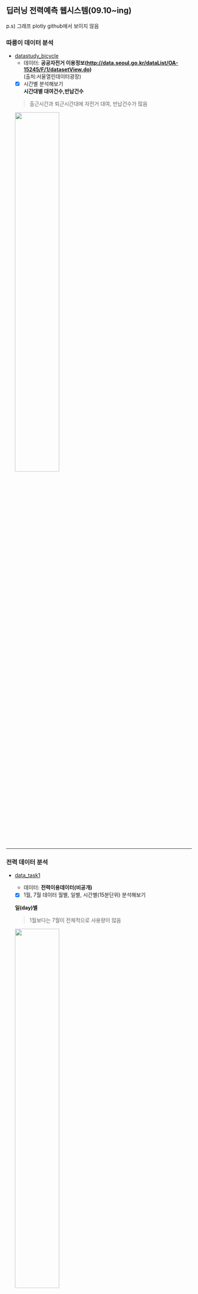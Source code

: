 ## 딥러닝 전력예측 웹시스템(09.10~ing)  
  p.s) 그래프 plotly github에서 보이지 않음  
  
  ### 따릉이 데이터 분석  
   - [datastudy_bicycle](https://github.com/Jimin980921/DeepLearning_websys/blob/master/datastudy_bicycle.ipynb)  
      - 데이터: __공공자전거 이용정보(http://data.seoul.go.kr/dataList/OA-15245/F/1/datasetView.do)__  
      (출처:서울열린데이터광장)  
      -  [x] 시간별 분석해보기  
      __시간대별 대여건수,반납건수__
      > 출근시간과 퇴근시간대에 자전거 대여, 반납건수가 많음  
      <img src="https://user-images.githubusercontent.com/57060127/95681212-91841400-0c19-11eb-9b68-81457d68d4ed.JPG" width=50%>
      <br>
      <br>
      <br>
      
      
      
   --------------------------------------------------------------------------------------------
   ### 전력 데이터 분석   
   - [data_task1](https://github.com/Jimin980921/DeepLearning_websys/blob/master/data_task1.ipynb)  
      - 데이터: __전력이용데이터(비공개)__    
      
      -  [x] 1월, 7월 데이터 월별, 일별, 시간별(15분단위) 분석해보기  
      
      __일(day)별__  
      > 1월보다는 7월이 전체적으로 사용량이 많음  
      <img src="https://user-images.githubusercontent.com/57060127/95681081-d8bdd500-0c18-11eb-9380-a979057b6a34.JPG" width=50%>  
      
      __시간(15분)별__   
      > 1월과 7월모두 아침 9시와 저녁 6시에 전력사용량 peak  
      > 새벽시간대보다 출근시간~퇴근시간대에 전력사용량이 많음   
      <img src="https://user-images.githubusercontent.com/57060127/95681080-d78ca800-0c18-11eb-8af6-cc74253fc09d.JPG" width=50%>  
      <br>
      <br> 
      
   - [data_task2](https://github.com/Jimin980921/DeepLearning_websys/blob/master/data_task2.ipynb)   
      -  [x] 요일별 분석해보기  
      > 일요일의 전력사용량이 상대적으로 낮은것으로보아 휴일에 전력사용량이 낮음  
      <img src="https://user-images.githubusercontent.com/57060127/95680939-0f472000-0c18-11eb-809c-296266b96c87.JPG" width=50%>
      <br>
      
      
   - [LSTM(ver.2)](https://github.com/Jimin980921/DeepLearning_websys/blob/master/data_task2.ipynb)  
      -  [x] LSTM 분석   
      -  [x] LSTM 파라미터변경  
      -  [x] 온도요인추가하기  
      -  [x] 전력요인으로만 예측한것vs전력+온도요인예측 정확도 비교  
      
      i) optimizer= adam  
       __전력만__ 평균 오차율= 0.06  
       __전력+온도__ 평균 오차율= 0.46  
   
      ii) optimizer= RMSProp   
       __전력만__ 평균 오차율= 2.73  
       __전력+온도__ 평균 오차율= 3.33  
      > 전력만 사용했을때가 전력+온도를 함께 사용했을때보다 정확도가 높은 것을 알 수 있음  
      <br>
      
   - [LSTM(ver.4)](https://github.com/Jimin980921/DeepLearning_websys/blob/master/LSTM(ver.4).ipynb)  
      -  [x] 전력요인으로만 예측한것vs전력+온도요인예측 정확도 비교  
       
      __전력만__ 평균절대비오차= 3.04  
      <img src="https://user-images.githubusercontent.com/57060127/102181907-b2edce80-3eee-11eb-8781-33fabfafb7b1.JPG" width=50%>  
      
      __전력+온도__ 평균절대비오차= 4.54  
      <img src="https://user-images.githubusercontent.com/57060127/102181902-b1bca180-3eee-11eb-8704-5619780ad346.JPG" width=50%>  
      > 전력만 사용했을때가 전력+온도를 함께 사용했을때보다 정확도 높은 것을 다시 확인함  
      <br>
      <br>
      <br>
      
      ---------------------------------------------------------------------------------------------------------------
      ### Web개발실습  
   - Flask   
   설치: pip install flask (flask 웹 프레임워크 사용)    
   __anaconda prompt 관리자모드 -> 경로이동__   
      - app.py  
         python app.py 실행  
      - routing.py  
         python routing.py 실행  
   <br> 
   

  
   
   
   
   
   
  
   
  
      
  
  
